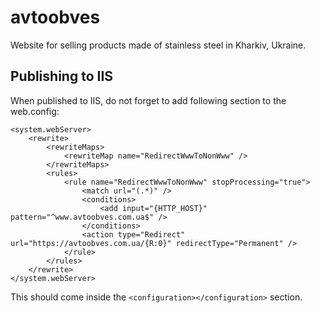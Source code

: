 # avtoobves

Website for selling products made of stainless steel in Kharkiv, Ukraine.

## Publishing to IIS

When published to IIS, do not forget to add following section to the web.config:

```
<system.webServer>
    <rewrite>
        <rewriteMaps>
            <rewriteMap name="RedirectWwwToNonWww" />
        </rewriteMaps>
        <rules>
            <rule name="RedirectWwwToNonWww" stopProcessing="true">
                <match url="(.*)" />
                <conditions>
                    <add input="{HTTP_HOST}" pattern="^www.avtoobves.com.ua$" />
                </conditions>
                <action type="Redirect" url="https://avtoobves.com.ua/{R:0}" redirectType="Permanent" />
            </rule>
        </rules>
    </rewrite>
</system.webServer>
```

This should come inside the `<configuration></configuration>` section.